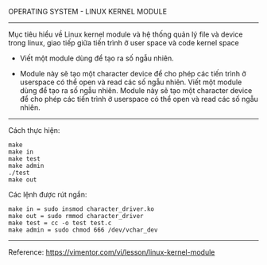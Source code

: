 OPERATING SYSTEM - LINUX KERNEL MODULE

----------------------------------------

Mục tiêu hiểu về Linux kernel module và hệ thống quản lý file và device trong linux,
giao tiếp giữa tiến trình ở user space và code kernel space

+ Viết một module dùng để tạo ra số ngẫu nhiên.

+ Module này sẽ tạo một character device để cho phép các tiến trình ở userspace
có thể open và read các số ngẫu nhiên.
Viết một module dùng để tạo ra số ngẫu nhiên.
Module này sẽ tạo một character device để cho phép các tiến trình ở userspace có thể open và read các số ngẫu nhiên.

----------------------------------------

Cách thực hiện:
	
	make
	make in
	make test
	make admin
	./test
	make out

Các lệnh được rút ngắn: 
	
	make in = sudo insmod character_driver.ko 
	make out = sudo rmmod character_driver
	make test = cc -o test test.c
	make admin = sudo chmod 666 /dev/vchar_dev

----------------------------------------

Reference:
https://vimentor.com/vi/lesson/linux-kernel-module
